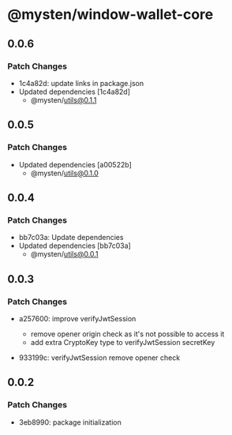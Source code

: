 # @mysten/window-wallet-core

## 0.0.6

### Patch Changes

- 1c4a82d: update links in package.json
- Updated dependencies [1c4a82d]
  - @mysten/utils@0.1.1

## 0.0.5

### Patch Changes

- Updated dependencies [a00522b]
  - @mysten/utils@0.1.0

## 0.0.4

### Patch Changes

- bb7c03a: Update dependencies
- Updated dependencies [bb7c03a]
  - @mysten/utils@0.0.1

## 0.0.3

### Patch Changes

- a257600: improve verifyJwtSession

  - remove opener origin check as it's not possible to access it
  - add extra CryptoKey type to verifyJwtSession secretKey

- 933199c: verifyJwtSession remove opener check

## 0.0.2

### Patch Changes

- 3eb8990: package initialization
